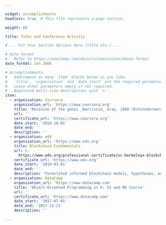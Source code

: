 ```yaml
---

widget: accomplishments
headless: true  # This file represents a page section.

weight: 60

title: Talks and Conference Activity

# ... Put Your Section Options Here (title etc.) ...

# Date format
#   Refer to https://wowchemy.com/docs/customization/#date-format
date_format: Jan 2006

# Accomplishments.
#   Add/remove as many `item` blocks below as you like.
#   `title`, `organization` and `date_start` are the required parameters.
#   Leave other parameters empty if not required.
#   Begin/end multi-line descriptions with `>-`.
item:
  - organization: Coursera
    organization_url: 'https://www.coursera.org'
    title: 'Revision of the genus _Narcissia_ Gray, 1840 (Echinodermata,Asteroidea): from morphology to taxonomy'
    url: ''
    certificate_url: 'https://www.coursera.org'
    date_start: '2018-10-01'
    date_end: ''
    description: ''
  - organization: edX
    organization_url: 'https://www.edx.org'
    title: Blockchain Fundamentals
    url: >-
      https://www.edx.org/professional-certificate/uc-berkeleyx-blockchain-fundamentals
    certificate_url: 'https://www.edx.org'
    date_start: '2018-03-01'
    date_end: ''
    description: 'Formulated informed blockchain models, hypotheses, and use cases.'
  - organization: DataCamp
    organization_url: 'https://www.datacamp.com'
    title: 'Object-Oriented Programming in R: S3 and R6 Course'
    url: ''
    certificate_url: 'https://www.datacamp.com'
    date_start: '2017-07-01'
    date_end: '2017-12-21'
    description: ''
    
---
```

